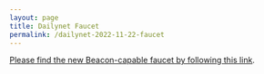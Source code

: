 ```yaml
---
layout: page
title: Dailynet Faucet
permalink: /dailynet-2022-11-22-faucet
---
```


[Please find the new Beacon-capable faucet by following this link](https://faucet.dailynet-2022-11-22.teztnets.xyz).
